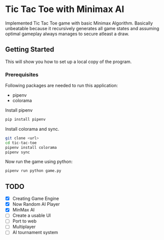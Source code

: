 # Tic Tac Toe with Minimax AI
Implemented Tic Tac Toe game with basic Minimax Algorithm. Basically unbeatable because it recursively generates all game states and assuming optimal gameplay always manages to secure atleast a draw.

## Getting Started
This will show you how to set up a local copy of the program.

### Prerequisites
Following packages are needed to run this application:
- pipenv
- colorama

Install pipenv
```bash
pip install pipenv
```
Install colorama and sync.
```bash
git clone <url>
cd tic-tac-toe
pipenv install colorama
pipenv sync
```
Now run the game using python:
```bash
pipenv run python game.py
```

## TODO
- [x] Creating Game Engine
- [x] Now Random AI Player
- [x] MinMax AI
- [ ] Create a usable UI
- [ ] Port to web
- [ ] Multiplayer
- [ ] AI tournament system

